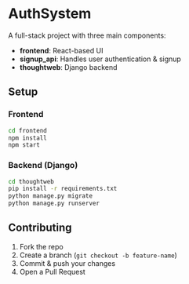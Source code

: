 # AuthSystem

A full-stack project with three main components:
- **frontend**: React-based UI
- **signup_api**: Handles user authentication & signup
- **thoughtweb**: Django backend

## Setup

### Frontend
```bash
cd frontend
npm install
npm start
```

### Backend (Django)
```bash
cd thoughtweb
pip install -r requirements.txt
python manage.py migrate
python manage.py runserver
```

## Contributing
1. Fork the repo
2. Create a branch (`git checkout -b feature-name`)
3. Commit & push your changes
4. Open a Pull Request


